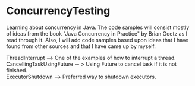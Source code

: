 # ConcurrencyTesting

Learning about concurrency in Java. The code samples will consist mostly of ideas from the book "Java Concurrency in Practice" 
by Brian Goetz as I read through it. Also, I will add code samples based upon ideas that I have found from other sources and that 
I have came up by myself.

ThreadInterrupt --> One of the examples of how to interrupt a thread.   
CancellingTaskUsingFuture -- > Using Future to cancel task if it is not finished.   
ExecutorShutdown --> Preferred way to shutdown executors.
